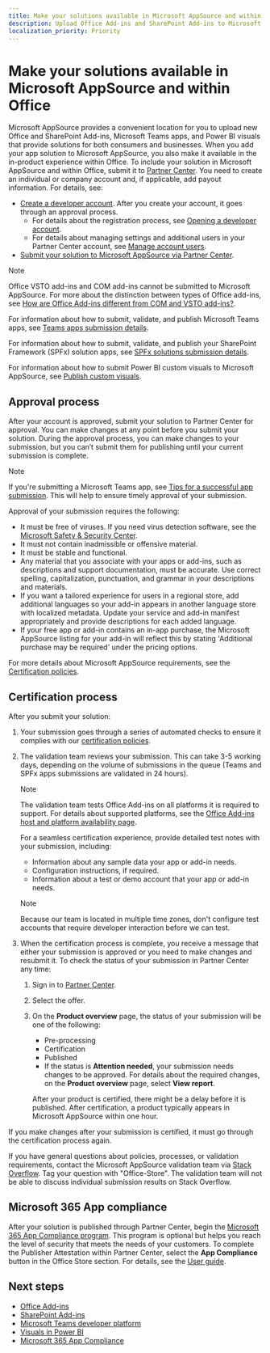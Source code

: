 ```yaml
---
title: Make your solutions available in Microsoft AppSource and within Office 
description: Upload Office Add-ins and SharePoint Add-ins to Microsoft AppSource via the Partner Center.
localization_priority: Priority
---
```


# Make your solutions available in Microsoft AppSource and within Office

Microsoft AppSource provides a convenient location for you to upload new Office and SharePoint Add-ins, Microsoft Teams apps, and Power BI visuals that provide solutions for both consumers and businesses. When you add your app solution to Microsoft AppSource, you also make it available in the in-product experience within Office. To include your solution in Microsoft AppSource and within Office, submit it to [Partner Center](https://partner.microsoft.com/dashboard/office/overview). You need to create an individual or company account and, if applicable, add payout information. For details, see:

- [Create a developer account](https://partner.microsoft.com/dashboard/account/v3/enrollment/introduction/office). After you create your account, it goes through an approval process. 
  - For details about the registration process, see [Opening a developer account](open-a-developer-account.md).
  - For details about managing settings and additional users in your Partner Center account, see [Manage account users](manage-account-settings-and-profile.md).
- [Submit your solution to Microsoft AppSource via Partner Center](use-partner-center-to-submit-to-appsource.md).

> [!NOTE]
> Office VSTO add-ins and COM add-ins cannot be submitted to Microsoft AppSource. For more about the distinction between types of Office add-ins, see [How are Office Add-ins different from COM and VSTO add-ins?](/office/dev/add-ins/overview/office-add-ins#how-are-office-add-ins-different-from-com-and-vsto-add-ins).

For information about how to submit, validate, and publish Microsoft Teams apps, see [Teams apps submission details](/microsoftteams/platform/concepts/deploy-and-publish/appsource/publish).

For information about how to submit, validate, and publish your SharePoint Framework (SPFx) solution apps, see [SPFx solutions submission details](/sharepoint/dev/spfx/publish-to-marketplace-checklist).

For information about how to submit Power BI custom visuals to Microsoft AppSource, see [Publish custom visuals](/power-bi/developer/office-store).

<a name="bk_approval"> </a>
## Approval process

After your account is approved, submit your solution to Partner Center for approval. You can make changes at any point before you submit your solution. During the approval process, you can make changes to your submission, but you can’t submit them for publishing until your current submission is complete.

> [!NOTE]
> If you're submitting a Microsoft Teams app, see [Tips for a successful app submission](/microsoftteams/platform/publishing/office-store-approval). This will help to ensure timely approval of your submission.

Approval of your submission requires the following:

- It must be free of viruses. If you need virus detection software, see the [Microsoft Safety & Security Center](https://go.microsoft.com/fwlink/?LinkId=248711).
- It must not contain inadmissible or offensive material.
- It must be stable and functional.
- Any material that you associate with your apps or add-ins, such as descriptions and support documentation, must be accurate. Use correct spelling, capitalization, punctuation, and grammar in your descriptions and materials.
- If you want a tailored experience for users in a regional store, add additional languages so your add-in appears in another language store with localized metadata. Update your service and add-in manifest appropriately and provide descriptions for each added language.
- If your free app or add-in contains an in-app purchase, the Microsoft AppSource listing for your add-in will reflect this by stating 'Additional purchase may be required' under the pricing options.

For more details about Microsoft AppSource requirements, see the [Certification policies](/legal/marketplace/certification-policies).

<a name="bk_Validation"> </a>

## Certification process

After you submit your solution:

1. Your submission goes through a series of automated checks to ensure it complies with our [certification policies](/legal/marketplace/certification-policies).

2. The validation team reviews your submission. This can take 3-5 working days, depending on the volume of submissions in the queue (Teams and SPFx apps submissions are validated in 24 hours).

   > [!NOTE]
   > The validation team tests Office Add-ins on all platforms it is required to support. For details about supported platforms, see the [Office Add-ins host and platform availability page](/office/dev/add-ins/overview/office-add-in-availability).

   For a seamless certification experience, provide detailed test notes with your submission, including:

   - Information about any sample data your app or add-in needs.
   - Configuration instructions, if required.
   - Information about a test or demo account that your app or add-in needs.

   > [!NOTE]
   > Because our team is located in multiple time zones, don't configure test accounts that require developer interaction before we can test.

3. When the certification process is complete, you receive a message that either your submission is approved or you need to make changes and resubmit it. To check the status of your submission in Partner Center any time:

   1. Sign in to [Partner Center](https://partner.microsoft.com/dashboard/office/overview).
   1. Select the offer.
   1. On the **Product overview** page, the status of your submission will be one of the following:
      - Pre-processing
      - Certification
      - Published
      - If the status is **Attention needed**, your submission needs changes to be approved. For details about the required changes, on the **Product overview** page, select **View report**.

      After your product is certified, there might be a delay before it is published. After certification, a product typically appears in Microsoft AppSource within one hour.

If you make changes after your submission is certified, it must go through the certification process again.

If you have general questions about policies, processes, or validation requirements, contact the Microsoft AppSource validation team via [Stack Overflow](https://stackoverflow.com/search?q=office-store). Tag your question with "Office-Store". The validation team will not be able to discuss individual submission results on Stack Overflow.

## Microsoft 365 App compliance

After your solution is published through Partner Center, begin the [Microsoft 365 App Compliance program](/microsoft-365-app-certification/overview). This program is optional but helps you reach the level of security that meets the needs of your customers. To complete the Publisher Attestation within Partner Center, select the **App Compliance** button in the Office Store section. For details, see the [User guide](/microsoft-365-app-certification/docs/userguide).

## Next steps

- [Office Add-ins](/office/dev/add-ins/overview/office-add-ins)  
- [SharePoint Add-ins](/sharepoint/dev/sp-add-ins/sharepoint-add-ins)
- [Microsoft Teams developer platform](/microsoftteams/platform/overview)
- [Visuals in Power BI](/power-bi/power-bi-custom-visuals)
- [Microsoft 365 App Compliance](/microsoft-365-app-certification/overview)